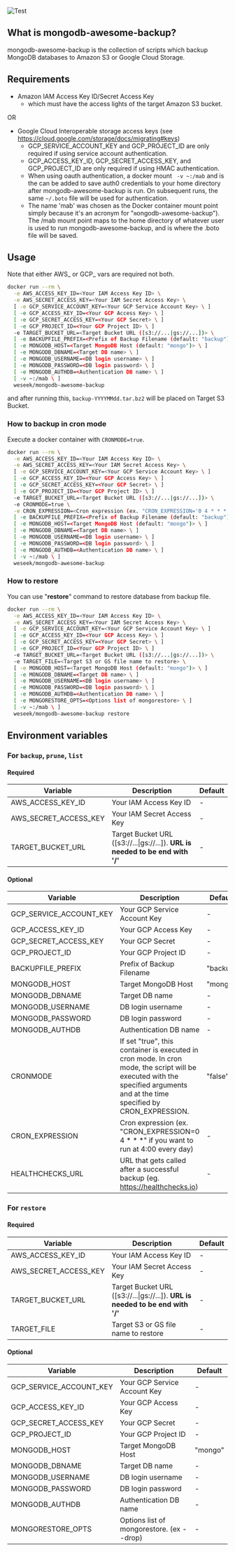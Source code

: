 ![Test](https://github.com/weseek/mongodb-awesome-backup/workflows/Test/badge.svg)

What is mongodb-awesome-backup?
-------------------------------

mongodb-awesome-backup is the collection of scripts which backup MongoDB databases to Amazon S3 or Google Cloud Storage.


Requirements
------------

* Amazon IAM Access Key ID/Secret Access Key
  * which must have the access lights of the target Amazon S3 bucket.

OR

* Google Cloud Interoperable storage access keys (see https://cloud.google.com/storage/docs/migrating#keys)
  * GCP_SERVICE_ACCOUNT_KEY and GCP_PROJECT_ID are only required if using service account authentication.
  * GCP_ACCESS_KEY_ID, GCP_SECRET_ACCESS_KEY, and GCP_PROJECT_ID are only required if using HMAC authentication.
  * When using oauth authentication, a docker mount ` -v ~:/mab` and is the can be added to save auth0 credentials to your home directory after mongodb-awesome-backup is run.  On subsequent runs, the same `~/.boto` file will be used for authentication.
  * The name 'mab' was chosen as the Docker container mount point simply because it's an acronym for "`m`ongodb-`a`wesome-`b`ackup").  The /mab mount point maps to the home directory of whatever user is used to run mongodb-awesome-backup, and is where the .boto file will be saved.

Usage
-----
Note that either AWS_ or GCP_ vars are required not both.

```bash
docker run --rm \
  -e AWS_ACCESS_KEY_ID=<Your IAM Access Key ID> \
  -e AWS_SECRET_ACCESS_KEY=<Your IAM Secret Access Key> \
  [ -e GCP_SERVICE_ACCOUNT_KEY=<Your GCP Service Account Key> \ ]
  [ -e GCP_ACCESS_KEY_ID=<Your GCP Access Key> \ ]
  [ -e GCP_SECRET_ACCESS_KEY=<Your GCP Secret> \ ]
  [ -e GCP_PROJECT_ID=<Your GCP Project ID> \ ]
  -e TARGET_BUCKET_URL=<Target Bucket URL ([s3://...|gs://...])> \
  [ -e BACKUPFILE_PREFIX=<Prefix of Backup Filename (default: "backup") \ ]
  [ -e MONGODB_HOST=<Target MongoDB Host (default: "mongo")> \ ]
  [ -e MONGODB_DBNAME=<Target DB name> \ ]
  [ -e MONGODB_USERNAME=<DB login username> \ ]
  [ -e MONGODB_PASSWORD=<DB login password> \ ]
  [ -e MONGODB_AUTHDB=<Authentication DB name> \ ]
  [ -v ~:/mab \ ]
  weseek/mongodb-awesome-backup
```

and after running this, `backup-YYYYMMdd.tar.bz2` will be placed on Target S3 Bucket.

### How to backup in cron mode

Execute a docker container with `CRONMODE=true`.

```bash
docker run --rm \
  -e AWS_ACCESS_KEY_ID=<Your IAM Access Key ID> \
  -e AWS_SECRET_ACCESS_KEY=<Your IAM Secret Access Key> \
  [ -e GCP_SERVICE_ACCOUNT_KEY=<Your GCP Service Account Key> \ ]
  [ -e GCP_ACCESS_KEY_ID=<Your GCP Access Key> \ ]
  [ -e GCP_SECRET_ACCESS_KEY=<Your GCP Secret> \ ]
  [ -e GCP_PROJECT_ID=<Your GCP Project ID> \ ]
  -e TARGET_BUCKET_URL=<Target Bucket URL ([s3://...|gs://...])> \
  -e CRONMODE=true \
  -e CRON_EXPRESSION=<Cron expression (ex. "CRON_EXPRESSION='0 4 * * *'" if you want to run at 4:00 every day)> \
  [ -e BACKUPFILE_PREFIX=<Prefix of Backup Filename (default: "backup") \ ]
  [ -e MONGODB_HOST=<Target MongoDB Host (default: "mongo")> \ ]
  [ -e MONGODB_DBNAME=<Target DB name> \ ]
  [ -e MONGODB_USERNAME=<DB login username> \ ]
  [ -e MONGODB_PASSWORD=<DB login password> \ ]
  [ -e MONGODB_AUTHDB=<Authentication DB name> \ ]
  [ -v ~:/mab \ ]
  weseek/mongodb-awesome-backup
```

### How to restore

You can use "**restore**" command to restore database from backup file.

```bash
docker run --rm \
  -e AWS_ACCESS_KEY_ID=<Your IAM Access Key ID> \
  -e AWS_SECRET_ACCESS_KEY=<Your IAM Secret Access Key> \
  [ -e GCP_SERVICE_ACCOUNT_KEY=<Your GCP Service Account Key> \ ]
  [ -e GCP_ACCESS_KEY_ID=<Your GCP Access Key> \ ]
  [ -e GCP_SECRET_ACCESS_KEY=<Your GCP Secret> \ ]
  [ -e GCP_PROJECT_ID=<Your GCP Project ID> \ ]
  -e TARGET_BUCKET_URL=<Target Bucket URL ([s3://...|gs://...])> \
  -e TARGET_FILE=<Target S3 or GS file name to restore> \
  [ -e MONGODB_HOST=<Target MongoDB Host (default: "mongo")> \ ]
  [ -e MONGODB_DBNAME=<Target DB name> \ ]
  [ -e MONGODB_USERNAME=<DB login username> \ ]
  [ -e MONGODB_PASSWORD=<DB login password> \ ]
  [ -e MONGODB_AUTHDB=<Authentication DB name> \ ] 
  [ -e MONGORESTORE_OPTS=<Options list of mongorestore> \ ]
  [ -v ~:/mab \ ]
  weseek/mongodb-awesome-backup restore
```


Environment variables
---------

### For `backup`, `prune`, `list`

#### Required

| Variable              | Description                                                                    | Default |
| --------------------- | ------------------------------------------------------------------------------ | ------- |
| AWS_ACCESS_KEY_ID     | Your IAM Access Key ID                                                         | -       |
| AWS_SECRET_ACCESS_KEY | Your IAM Secret Access Key                                                     | -       |
| TARGET_BUCKET_URL     | Target Bucket URL ([s3://...\|gs://...]). **URL is needed to be end with '/'** | -       |

#### Optional

| Variable                | Description                                                                                                                                                                   | Default  |
| ----------------------- | ----------------------------------------------------------------------------------------------------------------------------------------------------------------------------- | -------- |
| GCP_SERVICE_ACCOUNT_KEY | Your GCP Service Account Key                                                                                                                                                  | -        |
| GCP_ACCESS_KEY_ID       | Your GCP Access Key                                                                                                                                                           | -        |
| GCP_SECRET_ACCESS_KEY   | Your GCP Secret                                                                                                                                                               | -        |
| GCP_PROJECT_ID          | Your GCP Project ID                                                                                                                                                           | -        |
| BACKUPFILE_PREFIX       | Prefix of Backup Filename                                                                                                                                                     | "backup" |
| MONGODB_HOST            | Target MongoDB Host                                                                                                                                                           | "mongo"  |
| MONGODB_DBNAME          | Target DB name                                                                                                                                                                | -        |
| MONGODB_USERNAME        | DB login username                                                                                                                                                             | -        |
| MONGODB_PASSWORD        | DB login password                                                                                                                                                             | -        |
| MONGODB_AUTHDB          | Authentication DB name                                                                                                                                                        | -        |
| CRONMODE                | If set "true", this container is executed in cron mode.  In cron mode, the script will be executed with the specified arguments and at the time specified by CRON_EXPRESSION. | "false"  |
| CRON_EXPRESSION         | Cron expression (ex. "CRON_EXPRESSION=0 4 * * *" if you want to run at 4:00 every day)                                                                                        | -        |
| HEALTHCHECKS_URL        | URL that gets called after a successful backup (eg. https://healthchecks.io)                                                                                                  | -        |

### For `restore`

#### Required

| Variable              | Description                                                                    | Default |
| --------------------- | ------------------------------------------------------------------------------ | ------- |
| AWS_ACCESS_KEY_ID     | Your IAM Access Key ID                                                         | -       |
| AWS_SECRET_ACCESS_KEY | Your IAM Secret Access Key                                                     | -       |
| TARGET_BUCKET_URL     | Target Bucket URL ([s3://...\|gs://...]). **URL is needed to be end with '/'** | -       |
| TARGET_FILE           | Target S3 or GS file name to restore                                           | -       |

#### Optional

| Variable                | Description                               | Default |
| ----------------------- | ----------------------------------------- | ------- |
| GCP_SERVICE_ACCOUNT_KEY | Your GCP Service Account Key              | -       |
| GCP_ACCESS_KEY_ID       | Your GCP Access Key                       | -       |
| GCP_SECRET_ACCESS_KEY   | Your GCP Secret                           | -       |
| GCP_PROJECT_ID          | Your GCP Project ID                       | -       |
| MONGODB_HOST            | Target MongoDB Host                       | "mongo" |
| MONGODB_DBNAME          | Target DB name                            | -       |
| MONGODB_USERNAME        | DB login username                         | -       |
| MONGODB_PASSWORD        | DB login password                         | -       |
| MONGODB_AUTHDB          | Authentication DB name                    | -       |
| MONGORESTORE_OPTS       | Options list of mongorestore. (ex --drop) | -       |
